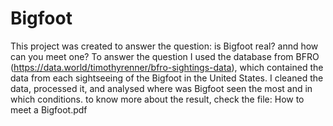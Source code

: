 # Bigfoot
This project was created to answer the question: is Bigfoot real? annd how can you meet one?
To answer the question I used the database from BFRO (https://data.world/timothyrenner/bfro-sightings-data), which contained the data from each sightseeing of the Bigfoot in the United States.
I cleaned the data, processed it, and analysed where was Bigfoot seen the most and in which conditions. to know more about the result, check the file: How to meet a Bigfoot.pdf
